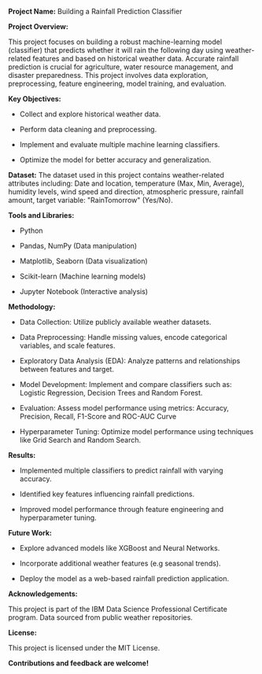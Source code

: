 **Project Name:** Building a Rainfall Prediction Classifier

**Project Overview:**

This project focuses on building a robust machine-learning model (classifier) that predicts whether it will rain the following day using weather-related features and based on historical weather data. Accurate rainfall prediction is crucial for agriculture, water resource management, and disaster preparedness.
This project involves data exploration, preprocessing, feature engineering, model training, and evaluation.

**Key Objectives:**

- Collect and explore historical weather data.

- Perform data cleaning and preprocessing.

- Implement and evaluate multiple machine learning classifiers.

- Optimize the model for better accuracy and generalization.

**Dataset:** The dataset used in this project contains weather-related attributes including: Date and location, temperature (Max, Min, Average), humidity levels, wind speed and direction, atmospheric pressure, rainfall amount, target variable: "RainTomorrow" (Yes/No).

**Tools and Libraries:**

- Python

- Pandas, NumPy (Data manipulation)

- Matplotlib, Seaborn (Data visualization)

- Scikit-learn (Machine learning models)

- Jupyter Notebook (Interactive analysis)

**Methodology:**

- Data Collection: Utilize publicly available weather datasets.

- Data Preprocessing: Handle missing values, encode categorical variables, and scale features.

- Exploratory Data Analysis (EDA): Analyze patterns and relationships between features and target.

- Model Development: Implement and compare classifiers such as: Logistic Regression, Decision Trees and Random Forest.

- Evaluation: Assess model performance using metrics: Accuracy, Precision, Recall, F1-Score and ROC-AUC Curve

- Hyperparameter Tuning: Optimize model performance using techniques like Grid Search and Random Search.

**Results:**

- Implemented multiple classifiers to predict rainfall with varying accuracy.

- Identified key features influencing rainfall predictions.

- Improved model performance through feature engineering and hyperparameter tuning.

**Future Work:**

- Explore advanced models like XGBoost and Neural Networks.

- Incorporate additional weather features (e.g seasonal trends).

- Deploy the model as a web-based rainfall prediction application.

**Acknowledgements:** 

This project is part of the IBM Data Science Professional Certificate program. Data sourced from public weather repositories.

**License:** 

This project is licensed under the MIT License.

**Contributions and feedback are welcome!**

